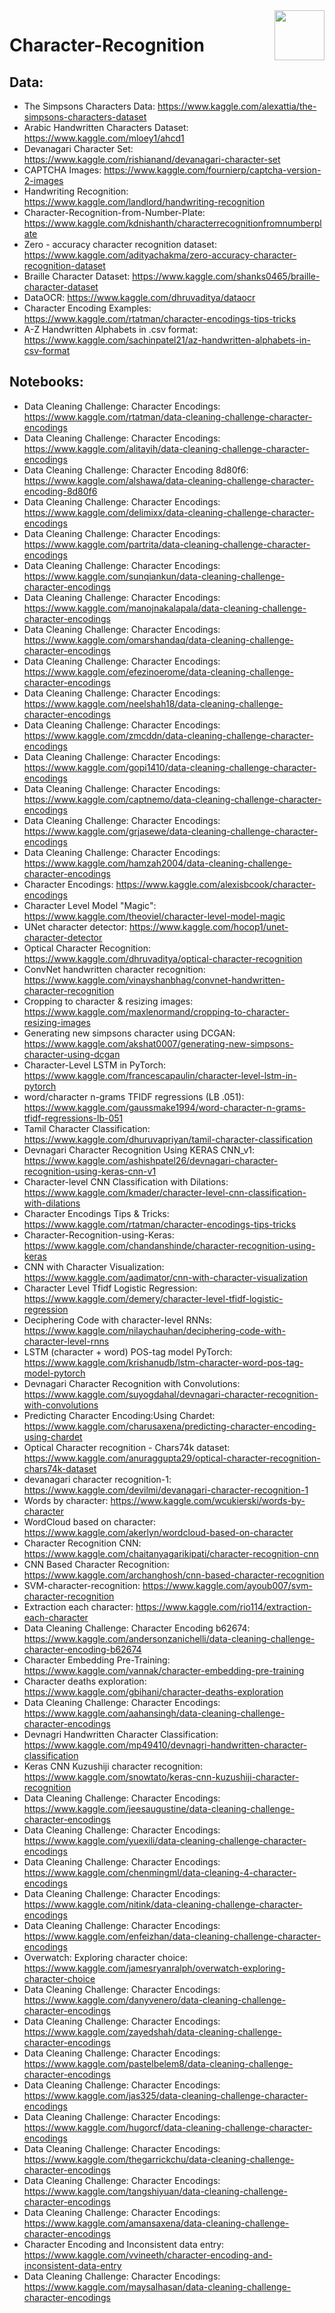 <img align="right" width="80" height="80" src="https://github.com/cs-MohamedAyman/Kaggle-Competitions/blob/main/organizations-logos/kaggle.jpg">

# Character-Recognition

## Data:

- The Simpsons Characters Data: https://www.kaggle.com/alexattia/the-simpsons-characters-dataset
- Arabic Handwritten Characters Dataset: https://www.kaggle.com/mloey1/ahcd1
- Devanagari Character Set: https://www.kaggle.com/rishianand/devanagari-character-set
- CAPTCHA Images: https://www.kaggle.com/fournierp/captcha-version-2-images
- Handwriting Recognition: https://www.kaggle.com/landlord/handwriting-recognition
- Character-Recognition-from-Number-Plate: https://www.kaggle.com/kdnishanth/characterrecognitionfromnumberplate
- Zero - accuracy character recognition dataset: https://www.kaggle.com/adityachakma/zero-accuracy-character-recognition-dataset
- Braille Character Dataset: https://www.kaggle.com/shanks0465/braille-character-dataset
- DataOCR: https://www.kaggle.com/dhruvaditya/dataocr
- Character Encoding Examples: https://www.kaggle.com/rtatman/character-encodings-tips-tricks
- A-Z Handwritten Alphabets in .csv format: https://www.kaggle.com/sachinpatel21/az-handwritten-alphabets-in-csv-format

## Notebooks:

- Data Cleaning Challenge: Character Encodings: https://www.kaggle.com/rtatman/data-cleaning-challenge-character-encodings
- Data Cleaning Challenge: Character Encodings: https://www.kaggle.com/alitayih/data-cleaning-challenge-character-encodings
- Data Cleaning Challenge: Character Encoding 8d80f6: https://www.kaggle.com/alshawa/data-cleaning-challenge-character-encoding-8d80f6
- Data Cleaning Challenge: Character Encodings: https://www.kaggle.com/delimixx/data-cleaning-challenge-character-encodings
- Data Cleaning Challenge: Character Encodings: https://www.kaggle.com/partrita/data-cleaning-challenge-character-encodings
- Data Cleaning Challenge: Character Encodings: https://www.kaggle.com/sunqiankun/data-cleaning-challenge-character-encodings
- Data Cleaning Challenge: Character Encodings: https://www.kaggle.com/manojnakalapala/data-cleaning-challenge-character-encodings
- Data Cleaning Challenge: Character Encodings: https://www.kaggle.com/omarshandaq/data-cleaning-challenge-character-encodings
- Data Cleaning Challenge: Character Encodings: https://www.kaggle.com/efezinoerome/data-cleaning-challenge-character-encodings
- Data Cleaning Challenge: Character Encodings: https://www.kaggle.com/neelshah18/data-cleaning-challenge-character-encodings
- Data Cleaning Challenge: Character Encodings: https://www.kaggle.com/zmcddn/data-cleaning-challenge-character-encodings
- Data Cleaning Challenge: Character Encodings: https://www.kaggle.com/gopi1410/data-cleaning-challenge-character-encodings
- Data Cleaning Challenge: Character Encodings: https://www.kaggle.com/captnemo/data-cleaning-challenge-character-encodings
- Data Cleaning Challenge: Character Encodings: https://www.kaggle.com/grjasewe/data-cleaning-challenge-character-encodings
- Data Cleaning Challenge: Character Encodings: https://www.kaggle.com/hamzah2004/data-cleaning-challenge-character-encodings
- Character Encodings: https://www.kaggle.com/alexisbcook/character-encodings
- Character Level Model "Magic": https://www.kaggle.com/theoviel/character-level-model-magic
- UNet character detector: https://www.kaggle.com/hocop1/unet-character-detector
- Optical Character Recognition: https://www.kaggle.com/dhruvaditya/optical-character-recognition
- ConvNet handwritten character recognition: https://www.kaggle.com/vinayshanbhag/convnet-handwritten-character-recognition
- Cropping to character & resizing images: https://www.kaggle.com/maxlenormand/cropping-to-character-resizing-images
- Generating new simpsons character using DCGAN: https://www.kaggle.com/akshat0007/generating-new-simpsons-character-using-dcgan
- Character-Level LSTM in PyTorch: https://www.kaggle.com/francescapaulin/character-level-lstm-in-pytorch
- word/character n-grams TFIDF regressions (LB .051): https://www.kaggle.com/gaussmake1994/word-character-n-grams-tfidf-regressions-lb-051
- Tamil Character Classification: https://www.kaggle.com/dhuruvapriyan/tamil-character-classification
- Devnagari Character Recognition Using KERAS CNN_v1: https://www.kaggle.com/ashishpatel26/devnagari-character-recognition-using-keras-cnn-v1
- Character-level CNN Classification with Dilations: https://www.kaggle.com/kmader/character-level-cnn-classification-with-dilations
- Character Encodings Tips & Tricks: https://www.kaggle.com/rtatman/character-encodings-tips-tricks
- Character-Recognition-using-Keras: https://www.kaggle.com/chandanshinde/character-recognition-using-keras
- CNN with Character Visualization: https://www.kaggle.com/aadimator/cnn-with-character-visualization
- Character Level Tfidf Logistic Regression: https://www.kaggle.com/demery/character-level-tfidf-logistic-regression
- Deciphering Code with character-level RNNs: https://www.kaggle.com/nilaychauhan/deciphering-code-with-character-level-rnns
- LSTM (character + word) POS-tag model PyTorch: https://www.kaggle.com/krishanudb/lstm-character-word-pos-tag-model-pytorch
- Devnagari Character Recognition with Convolutions: https://www.kaggle.com/suyogdahal/devnagari-character-recognition-with-convolutions
- Predicting Character Encoding:Using Chardet: https://www.kaggle.com/charusaxena/predicting-character-encoding-using-chardet
- Optical Character recognition - Chars74k dataset: https://www.kaggle.com/anuraggupta29/optical-character-recognition-chars74k-dataset
- devanagari character recognition-1: https://www.kaggle.com/devilmi/devanagari-character-recognition-1
- Words by character: https://www.kaggle.com/wcukierski/words-by-character
- WordCloud based on character: https://www.kaggle.com/akerlyn/wordcloud-based-on-character
- Character Recognition CNN: https://www.kaggle.com/chaitanyagarikipati/character-recognition-cnn
- CNN Based Character Recognition: https://www.kaggle.com/archanghosh/cnn-based-character-recognition
- SVM-character-recognition: https://www.kaggle.com/ayoub007/svm-character-recognition
- Extraction each character: https://www.kaggle.com/rio114/extraction-each-character
- Data Cleaning Challenge: Character Encoding b62674: https://www.kaggle.com/andersonzanichelli/data-cleaning-challenge-character-encoding-b62674
- Character Embedding Pre-Training: https://www.kaggle.com/vannak/character-embedding-pre-training
- Character deaths exploration: https://www.kaggle.com/gbihani/character-deaths-exploration
- Data Cleaning Challenge: Character Encodings: https://www.kaggle.com/aahansingh/data-cleaning-challenge-character-encodings
- Devnagri Handwritten Character Classification: https://www.kaggle.com/mp49410/devnagri-handwritten-character-classification
- Keras CNN Kuzushiji character recognition: https://www.kaggle.com/snowtato/keras-cnn-kuzushiji-character-recognition
- Data Cleaning Challenge: Character Encodings: https://www.kaggle.com/jeesaugustine/data-cleaning-challenge-character-encodings
- Data Cleaning Challenge: Character Encodings: https://www.kaggle.com/yuexili/data-cleaning-challenge-character-encodings
- Data Cleaning Challenge: Character Encodings: https://www.kaggle.com/chenmingml/data-cleaning-4-character-encodings
- Data Cleaning Challenge: Character Encodings: https://www.kaggle.com/nitink/data-cleaning-challenge-character-encodings
- Data Cleaning Challenge: Character Encodings: https://www.kaggle.com/enfeizhan/data-cleaning-challenge-character-encodings
- Overwatch: Exploring character choice: https://www.kaggle.com/jamesryanralph/overwatch-exploring-character-choice
- Data Cleaning Challenge: Character Encodings: https://www.kaggle.com/danyvenero/data-cleaning-challenge-character-encodings
- Data Cleaning Challenge: Character Encodings: https://www.kaggle.com/zayedshah/data-cleaning-challenge-character-encodings
- Data Cleaning Challenge: Character Encodings: https://www.kaggle.com/pastelbelem8/data-cleaning-challenge-character-encodings
- Data Cleaning Challenge: Character Encodings: https://www.kaggle.com/jas325/data-cleaning-challenge-character-encodings
- Data Cleaning Challenge: Character Encodings: https://www.kaggle.com/hugorcf/data-cleaning-challenge-character-encodings
- Data Cleaning Challenge: Character Encodings: https://www.kaggle.com/thegarrickchu/data-cleaning-challenge-character-encodings
- Data Cleaning Challenge: Character Encodings: https://www.kaggle.com/tangshiyuan/data-cleaning-challenge-character-encodings
- Data Cleaning Challenge: Character Encodings: https://www.kaggle.com/amansaxena/data-cleaning-challenge-character-encodings
- Character Encoding and Inconsistent data entry: https://www.kaggle.com/vvineeth/character-encoding-and-inconsistent-data-entry
- Data Cleaning Challenge: Character Encodings: https://www.kaggle.com/maysalhasan/data-cleaning-challenge-character-encodings
